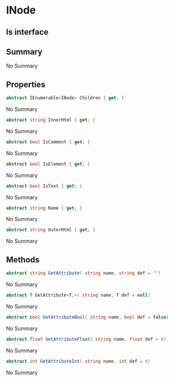 # INode

## Is interface

## Summary

No Summary
## Properties

```c#
abstract IEnumerable<INode> Children { get; } 
```
No Summary
```c#
abstract string InnerHtml { get; } 
```
No Summary
```c#
abstract bool IsComment { get; } 
```
No Summary
```c#
abstract bool IsElement { get; } 
```
No Summary
```c#
abstract bool IsText { get; } 
```
No Summary
```c#
abstract string Name { get; } 
```
No Summary
```c#
abstract string OuterHtml { get; } 
```
No Summary
## Methods

```c#
abstract string GetAttribute( string name, string def = "") 
```
No Summary
```c#
abstract T GetAttribute<T,>( string name, T def = null) 
```
No Summary
```c#
abstract bool GetAttributeBool( string name, bool def = false) 
```
No Summary
```c#
abstract float GetAttributeFloat( string name, float def = 0) 
```
No Summary
```c#
abstract int GetAttributeInt( string name, int def = 0) 
```
No Summary
